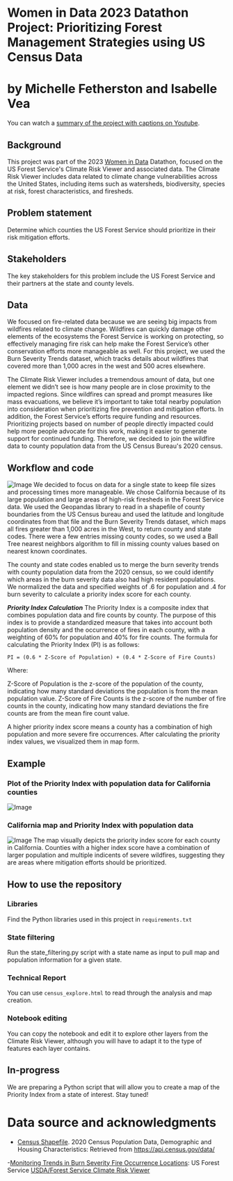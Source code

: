 # Women in Data 2023 Datathon Project: Prioritizing Forest Management Strategies using US Census Data
# by Michelle Fetherston and Isabelle Vea

You can watch a [summary of the project with captions on Youtube](https://www.youtube.com/watch?v=R1APmv3O_Rg).


## Background
This project was part of the 2023 [Women in Data](https://www.womenindata.org/) Datathon, focused on the US Forest Service's Climate Risk Viewer and associated data. The Climate Risk Viewer includes data related to climate change vulnerabilities across the United States, including items such as watersheds, biodiversity, species at risk, forest characteristics, and firesheds.
## Problem statement
Determine which counties the US Forest Service should prioritize in their risk mitigation efforts.

## Stakeholders
The key stakeholders for this problem include the US Forest Service and their partners at the state and county levels.


## Data
We focused on fire-related data because we are seeing big impacts from wildfires related to climate change. Wildfires can quickly damage other elements of the ecosystems the Forest Service is working on protecting, so effectively managing fire risk can help make the Forest Service’s other conservation efforts more manageable as well. For this project, we used the Burn Severity Trends dataset, which tracks details about wildfires that covered more than 1,000 acres in the west and 500 acres elsewhere.

The Climate Risk Viewer includes a tremendous amount of data, but one element we didn’t see is how many people are in close proximity to the impacted regions. Since wildfires can spread and prompt measures like mass evacuations, we believe it’s important to take total nearby population into consideration when prioritizing fire prevention and mitigation efforts. In addition, the Forest Service’s efforts require funding and resources. Prioritizing projects based on number of people directly impacted could help more people advocate for this work, making it easier to generate support for continued funding. Therefore, we decided to join the wildfire data to county population data from the US Census Bureau's 2020 census.


## Workflow and code
![Image](images/analysis-workflow.png)
We decided to focus on data for a single state to keep file sizes and processing times more manageable. We chose California because of its large population and large areas of high-risk firesheds in the Forest Service data. We used the Geopandas library to read in a shapefile of county boundaries from the US Census bureau and used the latitude and longitude coordinates from that file and the Burn Severity Trends dataset, which maps all fires greater than 1,000 acres in the West, to return county and state codes. There were a few entries missing county codes, so we used a Ball Tree nearest neighbors algorithm to fill in missing county values based on nearest known coordinates. 

The county and state codes enabled us to merge the burn severity trends with county population data from the 2020 census, so we could identify which areas in the burn severity data also had high resident populations. We normalized the data and specified weights of .6 for population and .4 for burn severity to calculate a priority index score for each county. 


***Priority Index Calculation***
The Priority Index is a composite index that combines population data and fire counts by county. The purpose of this index is to provide a standardized measure that takes into account both population density and the occurrence of fires in each county, with a weighting of 60% for population and 40% for fire counts. The formula for calculating the Priority Index (PI) is as follows:

`PI = (0.6 * Z-Score of Population) + (0.4 * Z-Score of Fire Counts)`

Where:

Z-Score of Population is the z-score of the population of the county, indicating how many standard deviations the population is from the mean population value.
Z-Score of Fire Counts is the z-score of the number of fire counts in the county, indicating how many standard deviations the fire counts are from the mean fire count value.

A higher priority index score means a county has a combination of high population and more severe fire occurrences. After calculating the priority index values, we visualized them in map form.



## Example
### Plot of the Priority Index with population data for California counties
![Image](images/PI_population.jpg)

### California map and Priority Index with population data
![Image](images/CA_priority_map.jpg)
The map visually depicts the priority index score for each county in California. Counties with a higher index score have a combination of larger population and multiple indicents of severe wildfires, suggesting they are areas where mitigation efforts should be prioritized.

## How to use the repository
### Libraries 
Find the Python libraries used in this project in `requirements.txt`

### State filtering
Run the state_filtering.py script with a state name as input to pull map and population information for a given state.


### Technical Report
You can use `census_explore.html` to read through the analysis and map creation.

### Notebook editing
You can copy the notebook and edit it to explore other layers from the Climate Risk Viewer, although you will have to adapt it to the type of features each layer contains.


## In-progress
We are preparing a Python script that will allow you to create a map of the Priority Index from a state of interest. Stay tuned!

# Data source and acknowledgments
- [Census Shapefile](https://catalog.data.gov/dataset/tiger-line-shapefile-2019-nation-u-s-current-county-and-equivalent-national-shapefile). 2020 Census Population Data, Demographic and Housing Characteristics: Retrieved from https://api.census.gov/data/
  
-[Monitoring Trends in Burn Severity Fire Occurrence Locations](https://data-usfs.hub.arcgis.com/datasets/usfs::monitoring-trends-in-burn-severity-fire-occurrence-locations-feature-layer/explore?location=35.752773%2C-115.615500%2C4.00&showTable=true): US Forest Service [USDA/Forest Service Climate Risk Viewer](https://storymaps.arcgis.com/collections/87744e6b06c74e82916b9b11da218d28?item=1)
